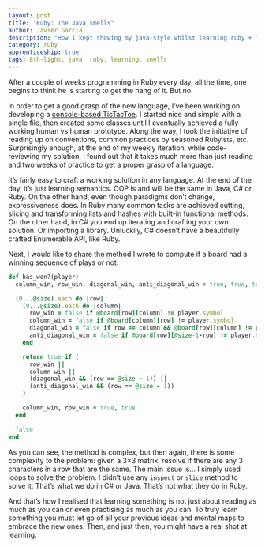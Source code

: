 ```yaml
---
layout: post
title: "Ruby: The Java smells"
author: Javier Garcia
description: "How I kept showing my java-style whilst learning ruby + lessons learnt."
category: ruby
apprenticeship: true
tags: 8th-light, java, ruby, learning, smells
---
```


After a couple of weeks programming in Ruby every day, all the time, one begins to think he is starting to get the hang of it. But no.

In order to get a good grasp of the new language, I’ve been working on developing a [console-based TicTacToe](https://github.com/Manzanit0/TicTacToeRB). I started nice and simple with a single file, then created some classes until I eventually achieved a fully working human vs human prototype. Along the way, I took the initiative of reading up on conventions, common practices by seasoned Rubyists, etc. Surprisingly enough, at the end of my weekly iteration, while code-reviewing my solution, I found out that it takes much more than just reading and two weeks of practice to get a proper grasp of a language.

It’s fairly easy to craft a working solution in any language. At the end of the day, it’s just learning semantics. OOP is and will be the same in Java, C# or Ruby. On the other hand, even though paradigms don’t change,  expressiveness does. In Ruby many common tasks are achieved cutting, slicing and transforming lists and hashes with built-in functional methods. On the other hand, in C# you end up iterating and crafting your own solution. Or importing a library. Unluckily, C# doesn’t have a beautifully crafted Enumerable API, like Ruby.

Next, I would like to share the method I wrote to compute if a board had a winning sequence of plays or not:

```ruby
def has_won?(player)
  column_win, row_win, diagonal_win, anti_diagonal_win = true, true, true, true

  (0...@size).each do |row|
    (0...@size).each do |column|
      row_win = false if @board[row][column] != player.symbol
      column_win = false if @board[column][row] != player.symbol
      diagonal_win = false if row == column && @board[row][column] != player.symbol
      anti_diagonal_win = false if @board[row][@size-1-row] != player.symbol
    end

    return true if (
      row_win ||
      column_win ||
      (diagonal_win && (row == @size - 1)) ||
      (anti_diagonal_win && (row == @size - 1))
    )

    column_win, row_win = true, true
  end

  false
end
```

As you can see, the method is complex, but then again, there is some complexity to the problem: given a 3×3 matrix, resolve if there are any 3 characters in a row that are the same. The main issue is… I simply used loops to solve the problem. I didn’t use any `inspect` or `slice` method to solve it. That’s what we do in C# or Java. That’s not what they do in Ruby.

And that’s how I realised that learning something is not just about reading as much as you can or even practising as much as you can. To truly learn something you must let go of all your previous ideas and mental maps to embrace the new ones. Then, and just then, you might have a real shot at learning.